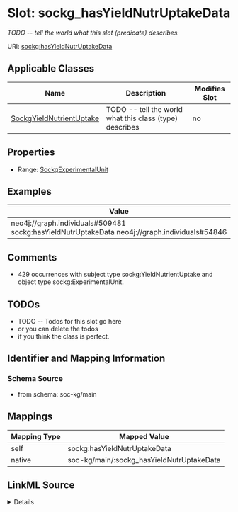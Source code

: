 

# Slot: sockg_hasYieldNutrUptakeData


_TODO -- tell the world what this slot (predicate) describes._





URI: [sockg:hasYieldNutrUptakeData](http://www.semanticweb.org/sockg/ontologies/2024/0/soil-carbon-ontology/hasYieldNutrUptakeData)



<!-- no inheritance hierarchy -->





## Applicable Classes

| Name | Description | Modifies Slot |
| --- | --- | --- |
| [SockgYieldNutrientUptake](../classes/SockgYieldNutrientUptake.md) | TODO -- tell the world what this class (type) describes |  no  |







## Properties

* Range: [SockgExperimentalUnit](../classes/SockgExperimentalUnit.md)






## Examples

| Value |
| --- |
| neo4j://graph.individuals#509481 sockg:hasYieldNutrUptakeData neo4j://graph.individuals#54846 |

## Comments

* 429 occurrences with subject type sockg:YieldNutrientUptake and object type sockg:ExperimentalUnit.

## TODOs

* TODO -- Todos for this slot go here
* or you can delete the todos
* if you think the class is perfect.

## Identifier and Mapping Information







### Schema Source


* from schema: soc-kg/main




## Mappings

| Mapping Type | Mapped Value |
| ---  | ---  |
| self | sockg:hasYieldNutrUptakeData |
| native | soc-kg/main/:sockg_hasYieldNutrUptakeData |




## LinkML Source

<details>
```yaml
name: sockg_hasYieldNutrUptakeData
description: TODO -- tell the world what this slot (predicate) describes.
todos:
- TODO -- Todos for this slot go here
- or you can delete the todos
- if you think the class is perfect.
comments:
- 429 occurrences with subject type sockg:YieldNutrientUptake and object type sockg:ExperimentalUnit.
examples:
- value: neo4j://graph.individuals#509481 sockg:hasYieldNutrUptakeData neo4j://graph.individuals#54846
from_schema: soc-kg/main
rank: 1000
slot_uri: sockg:hasYieldNutrUptakeData
alias: sockg_hasYieldNutrUptakeData
domain_of:
- sockg_YieldNutrientUptake
range: sockg_ExperimentalUnit

```
</details>